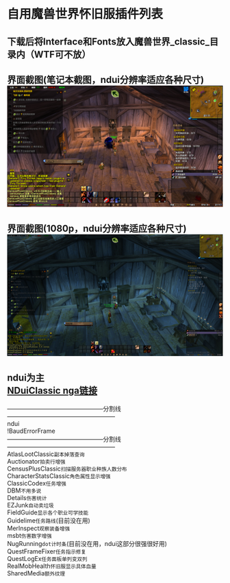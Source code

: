 自用魔兽世界怀旧服插件列表
==
下载后将Interface和Fonts放入魔兽世界_classic_目录内（WTF可不放）
--
界面截图(笔记本截图，ndui分辨率适应各种尺寸)<br>
![](https://github.com/skykis/classic/raw/master/WoWScrnShot_090419_211207.jpg)
--
界面截图(1080p，ndui分辨率适应各种尺寸)<br>
![](https://github.com/skykis/classic/raw/master/WoWScrnShot_090419_233949.jpg)
--
ndui为主<br>
[NDuiClassic nga链接](https://bbs.nga.cn/read.php?tid=18321155)
--
————————————————分割线——————————————————<br>
ndui<br>
!BaudErrorFrame<br>
————————————————分割线——————————————————<br>
AtlasLootClassic`副本掉落查询`<br>
Auctionator`拍卖行增强`<br>
CensusPlusClassic`扫描服务器职业种族人数分布`<br>
CharacterStatsClassic`角色属性显示增强`<br>
ClassicCodex`任务增强`<br>
DBM`不用多说`<br>
Details`伤害统计`<br>
EZJunk`自动卖垃圾`<br>
FieldGuide`显示各个职业可学技能`<br>
Guidelime`任务路线`(目前没在用)<br>
MerInspect`观察装备增强`<br>
msbt`伤害数字增强`<br>
NugRunning`dot计时条`(目前没在用，ndui这部分很强很好用)<br>
QuestFrameFixer`任务指示修复`<br>
QuestLogEx`任务面板单列变双列`<br>
RealMobHealth`怀旧服显示具体血量`<br>
SharedMedia`额外纹理`<br>
